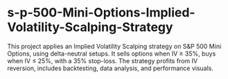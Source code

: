 # s-p-500-Mini-Options-Implied-Volatility-Scalping-Strategy
This project applies an Implied Volatility Scalping strategy on S&amp;P 500 Mini Options, using delta-neutral setups. It sells options when IV ≥ 35%, buys when IV ≤ 25%, with a 35% stop-loss. The strategy profits from IV reversion, includes backtesting, data analysis, and performance visuals.
